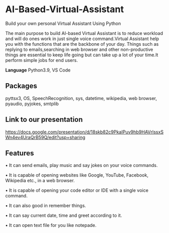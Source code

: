 # AI-Based-Virtual-Assistant
Build your own personal Virtual Assistant Using Python

The main purpose to build AI-based Virtual Assistant is to reduce workload and will do ones work in just single voice command.Virtual Assistant help you with the functions that are the backbone of your day. Things such as replying to emails,searching in web browser and other non-productive things are essential to keep life going but can take up a lot of your time.It perform simple jobs for end users.

**Language** Python3.9, VS Code

## Packages 
pyttsx3, OS, SpeechRecognition, sys, datetime, wikipedia, web browser, pyaudio, pyjokes, smtplib

## Link to our presentation
https://docs.google.com/presentation/d/18skb82c9PkaIPuv9hb9HAVrlssxSWn4ev4UraQrB59Q/edit?usp=sharing

## Features
•	It can send emails, play music and say jokes on your voice commands.

•	It is capable of opening websites like Google, YouTube, Facebook, Wikipedia etc., in a web browser.

•	It is capable of opening your code editor or IDE with a single voice command.

•       It can also good in remember things.

•       It can say current date, time and greet according to it.

•       It can open text file for you like notepade.
